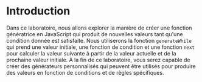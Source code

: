 # Introduction

Dans ce laboratoire, nous allons explorer la manière de créer une fonction génératrice en JavaScript qui produit de nouvelles valeurs tant qu'une condition donnée est satisfaite. Nous utiliserons la fonction `generateWhile` qui prend une valeur initiale, une fonction de condition et une fonction `next` pour calculer la valeur suivante à partir de la valeur actuelle et de la prochaine valeur initiale. À la fin de ce laboratoire, vous serez capable de créer des générateurs personnalisés qui peuvent être utilisés pour produire des valeurs en fonction de conditions et de règles spécifiques.
